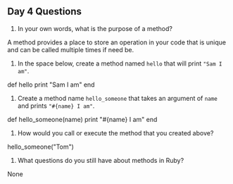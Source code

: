 ## Day 4 Questions

1. In your own words, what is the purpose of a method?

A method provides a place to store an operation in your code that is unique and can be called multiple times if need be.

1. In the space below, create a method named `hello` that will print `"Sam I am"`.

def hello
  print "Sam I am"
end

1. Create a method name `hello_someone` that takes an argument of `name` and prints `"#{name} I am"`.

def hello_someone(name)
  print "#{name} I am"
end

1. How would you call or execute the method that you created above?

hello_someone("Tom")

1. What questions do you still have about methods in Ruby?

None
